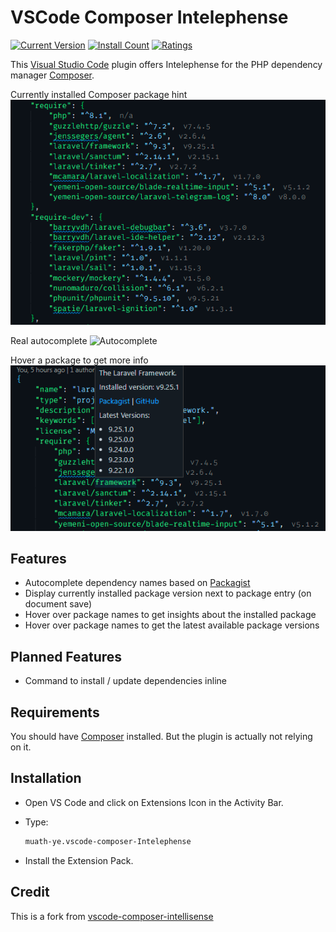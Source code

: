 # VSCode Composer Intelephense

[![Current Version](https://vsmarketplacebadge.apphb.com/version/muath-ye.composer-Intelephense.svg)](https://marketplace.visualstudio.com/items?itemName=muath-ye.composer-Intelephense)
[![Install Count](https://vsmarketplacebadge.apphb.com/installs/muath-ye.composer-Intelephense.svg)](https://marketplace.visualstudio.com/items?itemName=muath-ye.composer-Intelephense)
[![Ratings](https://vsmarketplacebadge.apphb.com/rating/muath-ye.composer-Intelephense.svg)](https://marketplace.visualstudio.com/items?itemName=muath-ye.composer-Intelephense)

This [Visual Studio Code](https://code.visualstudio.com/) plugin offers Intelephense for the PHP dependency manager [Composer](https://getcomposer.org/).

Currently installed Composer package hint
![hint](images/composer-hint.png)

Real autocomplete
![Autocomplete](images/autocomplete.gif)

Hover a package to get more info
![Autocomplete](images/hover-package-for-info.png)

## Features

- Autocomplete dependency names based on [Packagist](https://packagist.org/)
- Display currently installed package version next to package entry (on document save)
- Hover over package names to get insights about the installed package
- Hover over package names to get the latest available package versions

## Planned Features

- Command to install / update dependencies inline

## Requirements

You should have [Composer](https://getcomposer.org/) installed. But the plugin is actually not relying on it.

## Installation

- Open VS Code and click on Extensions Icon in the Activity Bar.
- Type:

    ```bat
    muath-ye.vscode-composer-Intelephense
    ```

- Install the Extension Pack.

## Credit

This is a fork from [vscode-composer-intellisense](https://github.com/kainiklas/vscode-composer-intellisense)
